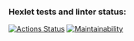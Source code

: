 ### Hexlet tests and linter status:
[![Actions Status](https://github.com/ildarjans/java-project-61/actions/workflows/hexlet-check.yml/badge.svg)](https://github.com/ildarjans/java-project-61/actions)
[![Maintainability](https://api.codeclimate.com/v1/badges/06f271f0f7da8de1a71d/maintainability)](https://codeclimate.com/github/ildarjans/java-project-61/maintainability)

[//]: # ([![Test Coverage]&#40;https://api.codeclimate.com/v1/badges/06f271f0f7da8de1a71d/test_coverage&#41;]&#40;https://codeclimate.com/github/ildarjans/java-project-61/test_coverage&#41;)
